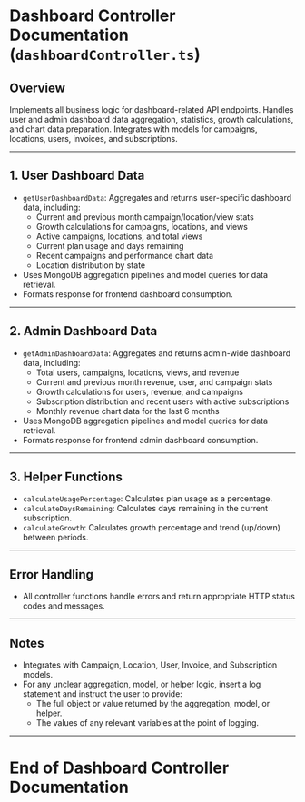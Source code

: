 # Dashboard Controller Documentation (`dashboardController.ts`)

## Overview
Implements all business logic for dashboard-related API endpoints. Handles user and admin dashboard data aggregation, statistics, growth calculations, and chart data preparation. Integrates with models for campaigns, locations, users, invoices, and subscriptions.

---

## 1. User Dashboard Data
- `getUserDashboardData`: Aggregates and returns user-specific dashboard data, including:
  - Current and previous month campaign/location/view stats
  - Growth calculations for campaigns, locations, and views
  - Active campaigns, locations, and total views
  - Current plan usage and days remaining
  - Recent campaigns and performance chart data
  - Location distribution by state
- Uses MongoDB aggregation pipelines and model queries for data retrieval.
- Formats response for frontend dashboard consumption.

---

## 2. Admin Dashboard Data
- `getAdminDashboardData`: Aggregates and returns admin-wide dashboard data, including:
  - Total users, campaigns, locations, views, and revenue
  - Current and previous month revenue, user, and campaign stats
  - Growth calculations for users, revenue, and campaigns
  - Subscription distribution and recent users with active subscriptions
  - Monthly revenue chart data for the last 6 months
- Uses MongoDB aggregation pipelines and model queries for data retrieval.
- Formats response for frontend admin dashboard consumption.

---

## 3. Helper Functions
- `calculateUsagePercentage`: Calculates plan usage as a percentage.
- `calculateDaysRemaining`: Calculates days remaining in the current subscription.
- `calculateGrowth`: Calculates growth percentage and trend (up/down) between periods.

---

## Error Handling
- All controller functions handle errors and return appropriate HTTP status codes and messages.

---

## Notes
- Integrates with Campaign, Location, User, Invoice, and Subscription models.
- For any unclear aggregation, model, or helper logic, insert a log statement and instruct the user to provide:
  - The full object or value returned by the aggregation, model, or helper.
  - The values of any relevant variables at the point of logging.

---

# End of Dashboard Controller Documentation 